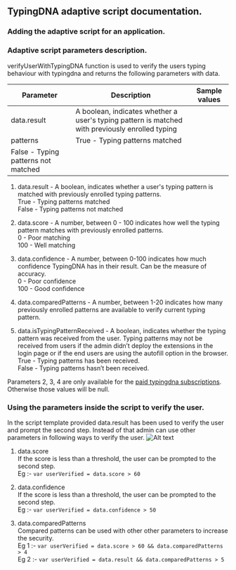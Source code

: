 ## TypingDNA adaptive script documentation.
 
### Adding the adaptive script for an application.

### Adaptive script parameters description.
verifyUserWithTypingDNA function is used to verify the users typing behaviour with typingdna and returns the 
following parameters with data.

| Parameter | Description | Sample values |
| ----------- | ------------- | ------------- |
| data.result | A boolean, indicates whether a user's typing pattern is matched with previously enrolled typing 
   patterns | True - Typing patterns matched  
   False - Typing patterns not matched|  
   

1. data.result - A boolean, indicates whether a user's typing pattern is matched with previously enrolled typing 
   patterns.  
   True - Typing patterns matched  
   False - Typing patterns not matched

2. data.score - A number, between 0 - 100 indicates how well the typing pattern matches with previously enrolled 
   patterns.  
   0 - Poor matching  
   100 - Well matching

3. data.confidence - A number, between 0-100 indicates how much confidence TypingDNA has in their result. 
   Can be the measure of accuracy.  
   0 - Poor confidence  
   100 - Good confidence

4. data.comparedPatterns - A number, between 1-20 indicates how many previously enrolled patterns are available to 
   verify current typing pattern.

5. data.isTypingPatternReceived - A boolean, indicates whether the typing pattern was received from the user. 
   Typing patterns may not be received from users if the admin didn’t deploy the extensions in the login page or 
   if the end users are using the autofill option in the browser.    
   True - Typing patterns has been received.  
   False - Typing patterns hasn’t been received.

Parameters 2, 3, 4 are only available for the [paid typingdna subscriptions](https://www.typingdna.com/pricing.html). 
Otherwise those values will be null.




### Using the parameters inside the script to verify the user.
In the script template provided data.result has been used to verify the user and prompt the second step. 
Instead of that admin can use other parameters in following ways to verify the user.
 ![Alt text](../images/screen-shot-5.png?raw=true)

1. data.score  
If the score is less than a threshold, the user can be prompted to the second step.  
   Eg :- ```var userVerified = data.score > 60```
2. data.confidence  
If the score is less than a threshold, the user can be prompted to the second step.  
   Eg :- ```var userVerified = data.confidence > 50```

3. data.comparedPatterns    
Compared patterns can be used with other other parameters to increase the security.  
   Eg 1 :-  ```var userVerified = data.score > 60 && data.comparedPatterns > 4```  
   Eg 2 :-  ```var userVerified = data.result && data.comparedPatterns > 5```


